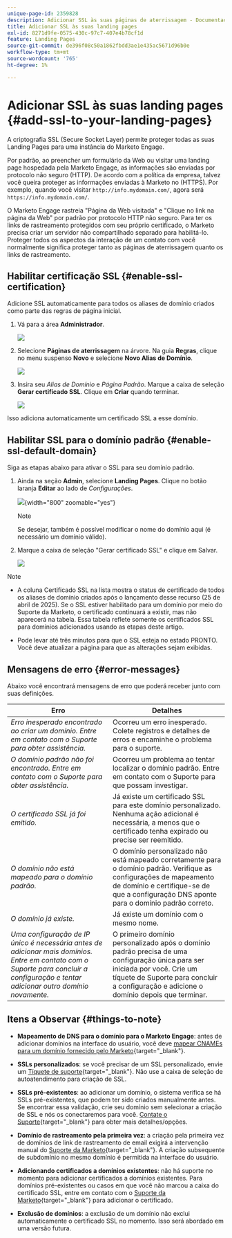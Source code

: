 ```yaml
---
unique-page-id: 2359828
description: Adicionar SSL às suas páginas de aterrissagem - Documentação do Marketo - Documentação do produto
title: Adicionar SSL às suas landing pages
exl-id: 8271d9fe-0575-430c-97c7-407e4b78cf1d
feature: Landing Pages
source-git-commit: de396f08c50a1862fbdd3ae1e435ac5671d96b0e
workflow-type: tm+mt
source-wordcount: '765'
ht-degree: 1%

---
```


# Adicionar SSL às suas landing pages {#add-ssl-to-your-landing-pages}

A criptografia SSL (Secure Socket Layer) permite proteger todas as suas Landing Pages para uma instância do Marketo Engage.

Por padrão, ao preencher um formulário da Web ou visitar uma landing page hospedada pela Marketo Engage, as informações são enviadas por protocolo não seguro (HTTP). De acordo com a política da empresa, talvez você queira proteger as informações enviadas à Marketo no (HTTPS). Por exemplo, quando você visitar `http://info.mydomain.com/`, agora será `https://info.mydomain.com/`.

O Marketo Engage rastreia &quot;Página da Web visitada&quot; e &quot;Clique no link na página da Web&quot; por padrão por protocolo HTTP não seguro. Para ter os links de rastreamento protegidos com seu próprio certificado, o Marketo precisa criar um servidor não compartilhado separado para habilitá-lo. Proteger todos os aspectos da interação de um contato com você normalmente significa proteger tanto as páginas de aterrissagem quanto os links de rastreamento.

## Habilitar certificação SSL {#enable-ssl-certification}

Adicione SSL automaticamente para todos os aliases de domínio criados como parte das regras de página inicial.

1. Vá para a área **Administrador**.

   ![](assets/add-ssl-to-your-landing-pages-1.png)

1. Selecione **Páginas de aterrissagem** na árvore. Na guia **Regras**, clique no menu suspenso **Novo** e selecione **Novo Alias de Domínio**.

   ![](assets/add-ssl-to-your-landing-pages-2.png)

1. Insira seu _Alias de Domínio_ e _Página Padrão_. Marque a caixa de seleção **Gerar certificado SSL**. Clique em **Criar** quando terminar.

   ![](assets/add-ssl-to-your-landing-pages-3.png)

Isso adiciona automaticamente um certificado SSL a esse domínio.

## Habilitar SSL para o domínio padrão {#enable-ssl-default-domain}

Siga as etapas abaixo para ativar o SSL para seu domínio padrão.

1. Ainda na seção **Admin**, selecione **Landing Pages**. Clique no botão laranja **Editar** ao lado de _Configurações_.

   ![](assets/add-ssl-to-your-landing-pages-4.png){width="800" zoomable="yes"}

   >[!NOTE]
   >
   >Se desejar, também é possível modificar o nome do domínio aqui (é necessário um domínio válido).

1. Marque a caixa de seleção &quot;Gerar certificado SSL&quot; e clique em Salvar.

   ![](assets/add-ssl-to-your-landing-pages-5.png)

>[!NOTE]
>
>* A coluna Certificado SSL na lista mostra o status de certificado de todos os aliases de domínio criados após o lançamento desse recurso (25 de abril de 2025). Se o SSL estiver habilitado para um domínio por meio do Suporte da Marketo, o certificado continuará a existir, mas não aparecerá na tabela. Essa tabela reflete somente os certificados SSL para domínios adicionados usando as etapas deste artigo.
>
>* Pode levar até três minutos para que o SSL esteja no estado PRONTO. Você deve atualizar a página para que as alterações sejam exibidas.

## Mensagens de erro {#error-messages}

Abaixo você encontrará mensagens de erro que poderá receber junto com suas definições.

<table><thead>
  <tr>
    <th>Erro</th>
    <th>Detalhes</th>
  </tr></thead>
<tbody>
  <tr>
    <td><i>Erro inesperado encontrado ao criar um domínio. Entre em contato com o Suporte para obter assistência.</i></td>
    <td>Ocorreu um erro inesperado. Colete registros e detalhes de erros e encaminhe o problema para o suporte.</td>
  </tr>
  <tr>
    <td><i>O domínio padrão não foi encontrado. Entre em contato com o Suporte para obter assistência.</i></td>
    <td>Ocorreu um problema ao tentar localizar o domínio padrão. Entre em contato com o Suporte para que possam investigar.</td>
  </tr>
  <tr>
    <td><i>O certificado SSL já foi emitido.</i></td>
    <td>Já existe um certificado SSL para este domínio personalizado. Nenhuma ação adicional é necessária, a menos que o certificado tenha expirado ou precise ser reemitido.</td>
  </tr>
  <tr>
    <td><i>O domínio não está mapeado para o domínio padrão.</i></td>
    <td>O domínio personalizado não está mapeado corretamente para o domínio padrão. Verifique as configurações de mapeamento de domínio e certifique-se de que a configuração DNS aponte para o domínio padrão correto.</td>
  </tr>
  <tr>
    <td><i>O domínio já existe.</i></td>
    <td>Já existe um domínio com o mesmo nome.</td>
  </tr>
  <tr>
    <td><i>Uma configuração de IP único é necessária antes de adicionar mais domínios. Entre em contato com o Suporte para concluir a configuração e tentar adicionar outro domínio novamente.</i></td>
    <td>O primeiro domínio personalizado após o domínio padrão precisa de uma configuração única para ser iniciada por você. Crie um tíquete de Suporte para concluir a configuração e adicione o domínio depois que terminar.</td>
  </tr>
</tbody></table>

## Itens a Observar {#things-to-note}

* **Mapeamento de DNS para o domínio para o Marketo Engage**: antes de adicionar domínios na interface do usuário, você deve [mapear CNAMEs para um domínio fornecido pelo Marketo](https://experienceleague.adobe.com/pt-br/docs/marketo/using/getting-started/initial-setup/setup-steps#customize-your-landing-page-urls-with-a-cname){target="_blank"}.

* **SSLs personalizados**: se você precisar de um SSL personalizado, envie um [Tíquete de suporte](https://nation.marketo.com/t5/support/ct-p/Support){target="_blank"}. Não use a caixa de seleção de autoatendimento para criação de SSL.

* **SSLs pré-existentes**: ao adicionar um domínio, o sistema verifica se há SSLs pré-existentes, que podem ter sido criados manualmente antes. Se encontrar essa validação, crie seu domínio sem selecionar a criação de SSL e nós os conectaremos para você. [Contate o Suporte](https://nation.marketo.com/t5/support/ct-p/Support){target="_blank"} para obter mais detalhes/opções.

* **Domínio de rastreamento pela primeira vez**: a criação pela primeira vez de domínios de link de rastreamento de email exigirá a intervenção manual do [Suporte da Marketo](https://nation.marketo.com/t5/support/ct-p/Support){target="_blank"}. A criação subsequente de subdomínio no mesmo domínio é permitida na interface do usuário.

* **Adicionando certificados a domínios existentes**: não há suporte no momento para adicionar certificados a domínios existentes. Para domínios pré-existentes ou casos em que você não marcou a caixa do certificado SSL, entre em contato com o [Suporte da Marketo](https://nation.marketo.com/t5/support/ct-p/Support){target="_blank"} para adicionar o certificado.

* **Exclusão de domínios**: a exclusão de um domínio não exclui automaticamente o certificado SSL no momento. Isso será abordado em uma versão futura.
